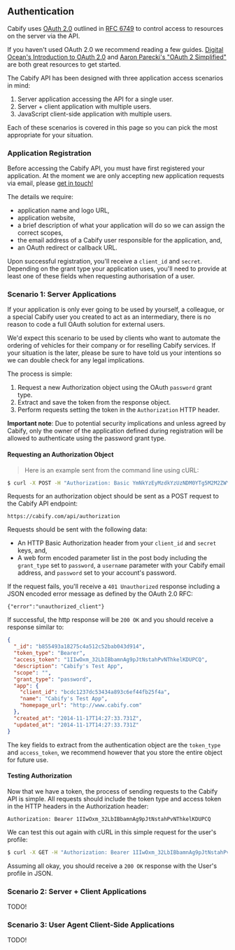 ## Authentication

Cabify uses [OAuth 2.0](http://oauth.net/2/) outlined in [RFC 6749](http://tools.ietf.org/html/rfc6749) to control access to resources on the server via the API.

If you haven't used OAuth 2.0 we recommend reading a few guides. [Digital Ocean's Introduction to OAuth 2.0](https://www.digitalocean.com/community/tutorials/an-introduction-to-oauth-2) and [Aaron Parecki's "OAuth 2 Simplified"](http://aaronparecki.com/articles/2012/07/29/1/oauth2-simplified) are both great resources to get started.

The Cabify API has been designed with three application access scenarios in mind:

 1. Server application accessing the API for a single user.
 2. Server + client application with multiple users.
 3. JavaScript client-side application with multiple users.

Each of these scenarios is covered in this page so you can pick the most appropriate for your situation.


### Application Registration

Before accessing the Cabify API, you must have first registered your application. At the moment we are only accepting new application requests via email, please [get in touch!](mailto:dev@cabify.com)

The details we require:

 * application name and logo URL,
 * application website,
 * a brief description of what your application will do so we can assign the correct scopes,
 * the email address of a Cabify user responsible for the application, and,
 * an OAuth redirect or callback URL.

Upon successful registration, you'll receive a `client_id` and `secret`. Depending on the grant type your application uses, you'll need to provide at least one of these fields when requesting authorisation of a user.


### Scenario 1: Server Applications

If your application is only ever going to be used by yourself, a colleague, or a special Cabify user you created to act as an intermediary, there is no reason to code a full OAuth solution for external users.

We'd expect this scenario to be used by clients who want to automate the ordering of vehicles for their company or for reselling Cabify services. If your situation is the later, please be sure to have told us your intentions so we can double check for any legal implications.

The process is simple:

 1. Request a new Authorization object using the OAuth `password` grant type.
 2. Extract and save the token from the response object.
 3. Perform requests setting the token in the `Authorization` HTTP header.

<aside class="warning">
<strong>Important note</strong>: Due to potential security implications and unless agreed by Cabify, only the owner of the application defined during registration will be allowed to authenticate using the password grant type.
</aside>

#### Requesting an Authorization Object

> Here is an example sent from the command line using cURL:

~~~bash
$ curl -X POST -H "Authorization: Basic YmNkYzEyMzdkYzUzNDM0YTg5M2M2ZWY0NGZiMjVmNGE6aFJoMXIxMXhaZDZTd3NlMG5zOGtjUQ==" -d "grant_type=password&username=sam@cabify.com&password=cabifyftw" https://cabify.com/api/authorization
~~~

Requests for an authorization object should be sent as a POST request to the Cabify API endpoint:

`https://cabify.com/api/authorization`

Requests should be sent with the following data:

 * An HTTP Basic Authorization header from your `client_id` and `secret` keys, and,
 * A web form encoded parameter list in the post body including the `grant_type` set to `password`, a `username` parameter with your Cabify email address, and `password` set to your account's password.

If the request fails, you'll receive a `401 Unauthorized` response including a JSON encoded error message as defined by the OAuth 2.0 RFC:

`{"error":"unauthorized_client"}`

If successful, the http response will be `200 OK` and you should receive a response similar to:

~~~json
{
  "_id": "b855493a18275c4a512c52bab043d914",
  "token_type": "Bearer",
  "access_token": "1IIwOxm_32LbIBbamnAg9pJtNstahPvNThkelKDUPCQ",
  "description": "Cabify's Test App",
  "scope": "",
  "grant_type": "password",
  "app": {
    "client_id": "bcdc1237dc53434a893c6ef44fb25f4a",
    "name": "Cabify's Test App",
    "homepage_url": "http://www.cabify.com"
  },
  "created_at": "2014-11-17T14:27:33.731Z",
  "updated_at": "2014-11-17T14:27:33.731Z"
}
~~~

The key fields to extract from the authentication object are the `token_type` and `access_token`, we recommend however that you store the entire object for future use.

#### Testing Authorization

Now that we have a token, the process of sending requests to the Cabify API is simple. All requests should include the token type and access token in the HTTP headers in the Authorization header:

~~~
Authorization: Bearer 1IIwOxm_32LbIBbamnAg9pJtNstahPvNThkelKDUPCQ
~~~

We can test this out again with cURL in this simple request for the user's profile:

~~~bash
$ curl -X GET -H "Authorization: Bearer 1IIwOxm_32LbIBbamnAg9pJtNstahPvNThkelKDUPCQ" https://cabify.com/api/user
~~~

Assuming all okay, you should receive a `200 OK` response with the User's profile in JSON.

### Scenario 2: Server + Client Applications

TODO!

### Scenario 3: User Agent Client-Side Applications

TODO!
